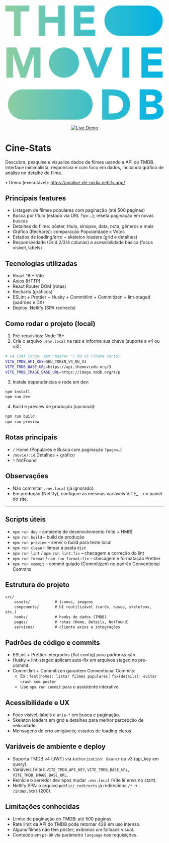 <p align="center">
	<img src="https://raw.githubusercontent.com/Leonardo-Santos-oficial/cine-stats/main/src/assets/TMDB.svg?v=1" alt="Cine-Stats - TMDB" width="520" />
</p>

<p align="center">
	<a href="https://analise-de-midia.netlify.app" target="_blank" rel="noopener noreferrer">
		<img src="https://img.shields.io/badge/Live%20Demo-Netlify-00C7B7?style=for-the-badge&logo=netlify" alt="Live Demo" />
	</a>
  
</p>

# Cine-Stats

Descubra, pesquise e visualize dados de filmes usando a API do TMDB. Interface minimalista, responsiva e com foco em dados, incluindo gráfico de análise no detalhe do filme.

• Demo (executável): https://analise-de-midia.netlify.app/

## Principais features

- Listagem de filmes populares com paginação (até 500 páginas)
- Busca por título (estado via URL ?q=…); reseta paginação em novas buscas
- Detalhes do filme: pôster, título, sinopse, data, nota, gêneros e mais
- Gráfico (Recharts): comparação Popularidade x Votos
- Estados de loading/erro + skeleton loaders (grid e detalhes)
- Responsividade (Grid 2/3/4 colunas) e acessibilidade básica (focus visível, labels)

## Tecnologias utilizadas

- React 18 + Vite
- Axios (HTTP)
- React Router DOM (rotas)
- Recharts (gráficos)
- ESLint + Prettier + Husky + Commitlint + Commitizen + lint-staged (padrões e DX)
- Deploy: Netlify (SPA redirects)

## Como rodar o projeto (local)

1. Pré-requisitos: Node 18+
2. Crie o arquivo `.env.local` na raiz e informe sua chave (suporte a v4 ou v3):

```bash
# v4 (JWT longo, sem "Bearer ") OU v3 (chave curta)
VITE_TMDB_API_KEY=SEU_TOKEN_V4_OU_V3
VITE_TMDB_BASE_URL=https://api.themoviedb.org/3
VITE_TMDB_IMAGE_BASE_URL=https://image.tmdb.org/t/p
```

3. Instale dependências e rode em dev:

```bash
npm install
npm run dev
```

4. Build e preview de produção (opcional):

```bash
npm run build
npm run preview
```

## Rotas principais

- `/` Home (Populares e Busca com paginação `?page=…`)
- `/movie/:id` Detalhes + gráfico
- `*` NotFound

## Observações

- Não commitar `.env.local` (já ignorado).
- Em produção (Netlify), configure as mesmas variáveis VITE\_… no painel do site.

---

## Scripts úteis

- `npm run dev` – ambiente de desenvolvimento (Vite + HMR)
- `npm run build` – build de produção
- `npm run preview` – servir o build para teste local
- `npm run clean` – limpar a pasta `dist`
- `npm run lint` / `npm run lint:fix` – checagem e correção do lint
- `npm run format` / `npm run format:fix` – checagem e formatação Prettier
- `npm run commit` – commit guiado (Commitizen) no padrão Conventional Commits

## Estrutura do projeto

```
src/
	assets/           # ícones, imagens
	components/       # UI reutilizável (cards, busca, skeletons, etc.)
	hooks/            # hooks de dados (TMDB)
	pages/            # rotas (Home, Details, NotFound)
	services/         # cliente axios e integrações
```

## Padrões de código e commits

- ESLint + Prettier integrados (flat config) para padronização.
- Husky + lint-staged aplicam auto-fix em arquivos staged no pre-commit.
- Commitlint + Commitizen garantem Conventional Commits:
  - Ex.: `feat(home): listar filmes populares` | `fix(details): evitar crash sem poster`
  - Use `npm run commit` para o assistente interativo.

## Acessibilidade e UX

- Foco visível, labels e `aria-*` em busca e paginação.
- Skeleton loaders em grid e detalhes para melhor percepção de velocidade.
- Mensagens de erro amigáveis; estados de loading claros.

## Variáveis de ambiente e deploy

- Suporta TMDB v4 (JWT) via `Authorization: Bearer` ou v3 (api_key em query).
- Variáveis (Vite): `VITE_TMDB_API_KEY`, `VITE_TMDB_BASE_URL`, `VITE_TMDB_IMAGE_BASE_URL`.
- Reinicie o servidor dev após mudar `.env.local` (Vite lê envs no start).
- Netlify SPA: o arquivo `public/_redirects` já redireciona `/*` → `/index.html` (200).

## Limitações conhecidas

- Limite de paginação do TMDB: até 500 páginas.
- Rate limit da API do TMDB pode retornar 429 em uso intenso.
- Alguns filmes não têm pôster; exibimos um fallback visual.
- Conteúdo em `pt-BR` via parâmetro `language` nas requisições.
